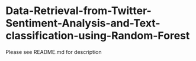 # Data-Retrieval-from-Twitter-Sentiment-Analysis-and-Text-classification-using-Random-Forest
Please see README.md for description
